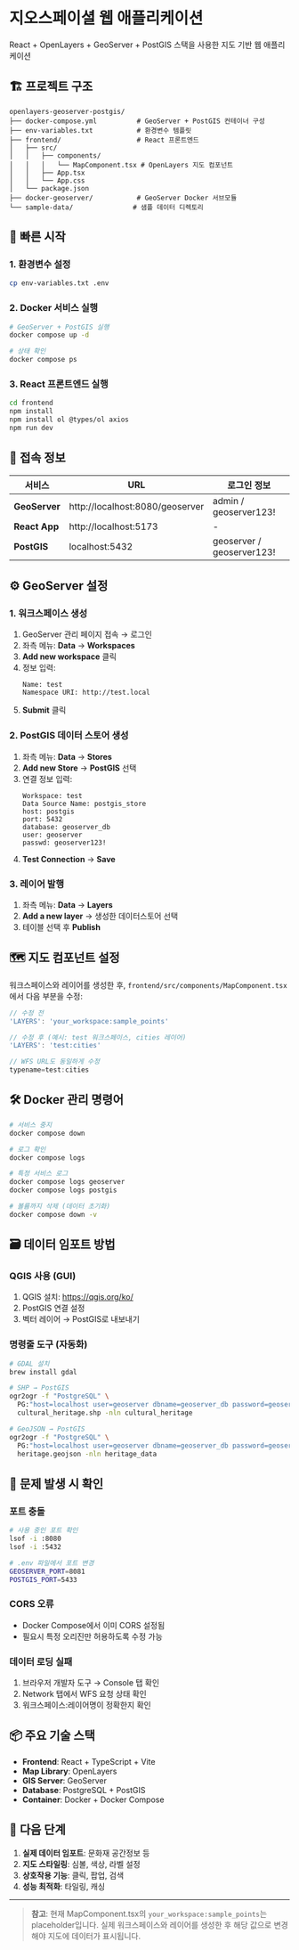 # 지오스페이셜 웹 애플리케이션

React + OpenLayers + GeoServer + PostGIS 스택을 사용한 지도 기반 웹 애플리케이션

## 🏗️ 프로젝트 구조

```
openlayers-geoserver-postgis/
├── docker-compose.yml          # GeoServer + PostGIS 컨테이너 구성
├── env-variables.txt           # 환경변수 템플릿
├── frontend/                   # React 프론트엔드
│   ├── src/
│   │   ├── components/
│   │   │   └── MapComponent.tsx # OpenLayers 지도 컴포넌트
│   │   ├── App.tsx
│   │   └── App.css
│   └── package.json
├── docker-geoserver/           # GeoServer Docker 서브모듈
└── sample-data/               # 샘플 데이터 디렉토리
```

## 🚀 빠른 시작

### 1. 환경변수 설정
```bash
cp env-variables.txt .env
```

### 2. Docker 서비스 실행
```bash
# GeoServer + PostGIS 실행
docker compose up -d

# 상태 확인
docker compose ps
```

### 3. React 프론트엔드 실행
```bash
cd frontend
npm install
npm install ol @types/ol axios
npm run dev
```

## 📍 접속 정보

| 서비스 | URL | 로그인 정보 |
|--------|-----|-------------|
| **GeoServer** | http://localhost:8080/geoserver | admin / geoserver123! |
| **React App** | http://localhost:5173 | - |
| **PostGIS** | localhost:5432 | geoserver / geoserver123! |

## ⚙️ GeoServer 설정

### 1. 워크스페이스 생성
1. GeoServer 관리 페이지 접속 → 로그인
2. 좌측 메뉴: **Data** → **Workspaces**
3. **Add new workspace** 클릭
4. 정보 입력:
   ```
   Name: test
   Namespace URI: http://test.local
   ```
5. **Submit** 클릭

### 2. PostGIS 데이터 스토어 생성
1. 좌측 메뉴: **Data** → **Stores**
2. **Add new Store** → **PostGIS** 선택
3. 연결 정보 입력:
   ```
   Workspace: test
   Data Source Name: postgis_store
   host: postgis
   port: 5432
   database: geoserver_db
   user: geoserver
   passwd: geoserver123!
   ```
4. **Test Connection** → **Save**

### 3. 레이어 발행
1. 좌측 메뉴: **Data** → **Layers**
2. **Add a new layer** → 생성한 데이터스토어 선택
3. 테이블 선택 후 **Publish**

## 🗺️ 지도 컴포넌트 설정

워크스페이스와 레이어를 생성한 후, `frontend/src/components/MapComponent.tsx`에서 다음 부분을 수정:

```typescript
// 수정 전
'LAYERS': 'your_workspace:sample_points'

// 수정 후 (예시: test 워크스페이스, cities 레이어)
'LAYERS': 'test:cities'
```

```typescript
// WFS URL도 동일하게 수정
typename=test:cities
```

## 🛠️ Docker 관리 명령어

```bash
# 서비스 중지
docker compose down

# 로그 확인
docker compose logs

# 특정 서비스 로그
docker compose logs geoserver
docker compose logs postgis

# 볼륨까지 삭제 (데이터 초기화)
docker compose down -v
```

## 🗃️ 데이터 임포트 방법

### QGIS 사용 (GUI)
1. QGIS 설치: https://qgis.org/ko/
2. PostGIS 연결 설정
3. 벡터 레이어 → PostGIS로 내보내기

### 명령줄 도구 (자동화)
```bash
# GDAL 설치
brew install gdal

# SHP → PostGIS
ogr2ogr -f "PostgreSQL" \
  PG:"host=localhost user=geoserver dbname=geoserver_db password=geoserver123!" \
  cultural_heritage.shp -nln cultural_heritage

# GeoJSON → PostGIS
ogr2ogr -f "PostgreSQL" \
  PG:"host=localhost user=geoserver dbname=geoserver_db password=geoserver123!" \
  heritage.geojson -nln heritage_data
```

## 🔧 문제 발생 시 확인

### 포트 충돌
```bash
# 사용 중인 포트 확인
lsof -i :8080
lsof -i :5432

# .env 파일에서 포트 변경
GEOSERVER_PORT=8081
POSTGIS_PORT=5433
```

### CORS 오류
- Docker Compose에서 이미 CORS 설정됨
- 필요시 특정 오리진만 허용하도록 수정 가능

### 데이터 로딩 실패
1. 브라우저 개발자 도구 → Console 탭 확인
2. Network 탭에서 WFS 요청 상태 확인
3. 워크스페이스:레이어명이 정확한지 확인

## 📦 주요 기술 스택

- **Frontend**: React + TypeScript + Vite
- **Map Library**: OpenLayers
- **GIS Server**: GeoServer
- **Database**: PostgreSQL + PostGIS
- **Container**: Docker + Docker Compose

## 🎯 다음 단계

1. **실제 데이터 임포트**: 문화재 공간정보 등
2. **지도 스타일링**: 심볼, 색상, 라벨 설정
3. **상호작용 기능**: 클릭, 팝업, 검색
4. **성능 최적화**: 타일링, 캐싱

---

> **참고**: 현재 MapComponent.tsx의 `your_workspace:sample_points`는 placeholder입니다. 실제 워크스페이스와 레이어를 생성한 후 해당 값으로 변경해야 지도에 데이터가 표시됩니다.
